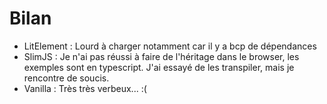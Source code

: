 
Bilan
=====
- LitElement : Lourd à charger notamment car il y a bcp de dépendances
- SlimJS : Je n'ai pas réussi à faire de l'héritage dans le browser, les 
  exemples sont en typescript. J'ai essayé de les transpiler, mais je 
  rencontre de soucis.
- Vanilla : Très très verbeux... :( 
